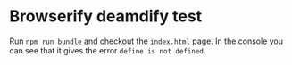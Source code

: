 # Browserify deamdify test

Run `npm run bundle` and checkout the `index.html` page. In the console you can see that it gives the error `define is not defined`.